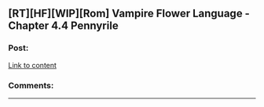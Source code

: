 ## [RT][HF][WIP][Rom] Vampire Flower Language - Chapter 4.4 Pennyrile

### Post:

[Link to content]()

### Comments:

---

